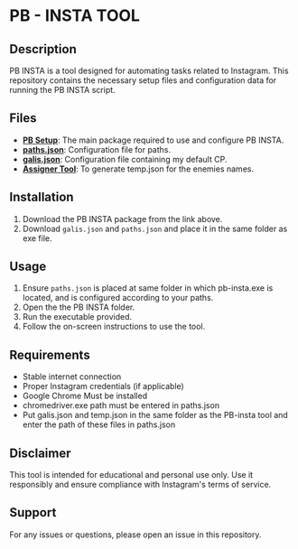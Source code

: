 # PB - INSTA TOOL

## Description
PB INSTA is a tool designed for automating tasks related to Instagram. This repository contains the necessary setup files and configuration data for running the PB INSTA script.

## Files
- **[PB Setup](https://www.mediafire.com/file/1va92ihnjsykx8i/PB+-+Insta+(basic).exe/file)**: The main package required to use and configure PB INSTA.
- **[paths.json](https://www.mediafire.com/file/qgzdg8ta1g6ubxi/paths.json/file)**: Configuration file for paths.
- **[galis.json](https://github.com/user-attachments/files/18332897/galis.json)**: Configuration file containing my default CP.
- **[Assigner Tool](https://github.com/ahmedsalim91/ABUSER/releases/download/v4.0/assigner4all.exe)**: To generate temp.json for the enemies names.


## Installation
1. Download the PB INSTA package from the link above.
2. Download `galis.json` and `paths.json` and place it in the same folder as exe file.

## Usage
1. Ensure `paths.json` is placed at same folder in which pb-insta.exe is located, and is configured according to your paths.
2. Open the the PB INSTA folder.
3. Run the executable provided.
4. Follow the on-screen instructions to use the tool.

## Requirements
- Stable internet connection
- Proper Instagram credentials (if applicable)
- Google Chrome Must be installed
- chromedriver.exe path must be entered in paths.json
- Put galis.json and temp.json in the same folder as the PB-insta tool and enter the path of these files in paths.json

## Disclaimer
This tool is intended for educational and personal use only. Use it responsibly and ensure compliance with Instagram's terms of service.

## Support
For any issues or questions, please open an issue in this repository.

